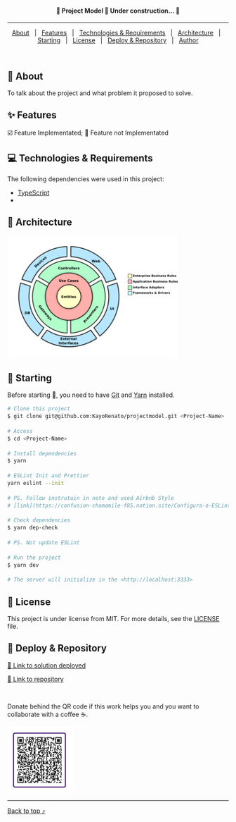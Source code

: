 <!-- <div align="center" id="top"> 
  <img src="./.github/app.gif" alt="Project Model" />
</div> -->

<h4 align="center">
 🚧  Project Model 🚀 Under construction...  🚧
</h4>

<hr>

<p align="center">
  <a href="#dart-about">About</a> &#xa0; | &#xa0;
  <a href="#sparkles-features">Features</a> &#xa0; | &#xa0;
  <a href="#computer-technologies--requirements">Technologies & Requirements</a> &#xa0; | &#xa0;
  <a href="#art-architecture">Architecture</a> &#xa0; | &#xa0;
  <a href="#checkered_flag-starting">Starting</a> &#xa0; | &#xa0;
  <a href="#memo-license">License</a> &#xa0; | &#xa0;
  <a href="#gem-deploy--repository">Deploy & Repository</a> &#xa0; | &#xa0;
  <a href="https://github.com/KayoRenato" target="_blank">Author</a>
</p>

<br>

## :dart: About ##

To talk about the project and what problem it proposed to solve.

## :sparkles: Features ##

:ballot_box_with_check: Feature Implementated;
:black_square_button: Feature not Implementated

## :computer: Technologies & Requirements ##

The following dependencies were used in this project:

- [TypeScript](https://www.typescriptlang.org/)
-

## :art: Architecture ##

<img src="public/CA.png" alt="buy me a coffee" width="388" height="279">

## :checkered_flag: Starting ##

Before starting :checkered_flag:, you need to have [Git](https://git-scm.com) and [Yarn](https://yarnpkg.com/) installed.

```bash
# Clone this project
$ git clone git@github.com:KayoRenato/projectmodel.git <Project-Name> 

# Access
$ cd <Project-Name>

# Install dependencies
$ yarn

# ESLint Init and Prettier
yarn eslint --init

# PS. Follow instrutuin in note and used Airbnb Style
# [link](https://confusion-chamomile-f85.notion.site/Configura-o-ESLint-e-Prettier-8beb2ee9e81641328258b717d1ca07e2)

# Check dependencies
$ yarn dep-check

# PS. Not update ESLint

# Run the project
$ yarn dev

# The server will initialize in the <http://localhost:3333>
```

## :memo: License ##

This project is under license from MIT. For more details, see the [LICENSE](License.md) file.

## :gem: Deploy & Repository ##

<a href="https://www.kayoio.com" target="_blank">:rocket: Link to solution deployed</a>

<a href="https://github.com/KayoRenato" target="_blank">:octopus: Link to repository</a>
 
<br>

Donate behind the QR code if this work helps you and you want to collaborate with a coffee :coffee:.

<img src="public/buy_coffee.jpeg" alt="buy me a coffee" width="150" height="150">

---

<a href="#top">Back to top :arrow_heading_up:</a>

